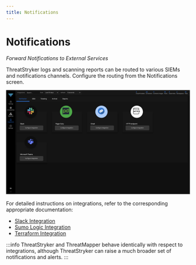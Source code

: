 ```yaml
---
title: Notifications
---
```


# Notifications

*Forward Notifications to External Services*

ThreatStryker logs and scanning reports can be routed to various SIEMs and notifications channels. Configure the routing from the Notifications screen.

![Report Summary](../img/DF_Notification.png)

For detailed instructions on integrations, refer to the corresponding appropriate documentation:

 * [Slack Integration](../integrations/slack)
 * [Sumo Logic Integration](../integrations/sumo-logic)
 * [Terraform Integration](../integrations/terraform)


:::info
ThreatStryker and ThreatMapper behave identically with respect to integrations, although ThreatStryker can raise a much broader set of notifications and alerts.
:::



